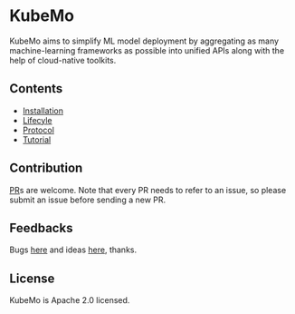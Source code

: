 # KubeMo

KubeMo aims to simplify ML model deployment by aggregating as many machine-learning frameworks as possible into unified APIs along with the help of cloud-native toolkits.

## Contents

- [Installation](./installation.md)
- [Lifecyle](./lifecycle.md)
- [Protocol](./protocol.md)
- [Tutorial](./tutorial.md)


## Contribution

[PR](https://github.com/kubemo/kubemo/pulls)s are welcome. Note that every PR needs to refer to an issue, so please submit an issue before sending a new PR.


## Feedbacks

Bugs [here](https://github.com/kubemo/kubemo/issues) and ideas [here](https://github.com/kubemo/kubemo/discussions), thanks.

## License

KubeMo is Apache 2.0 licensed.